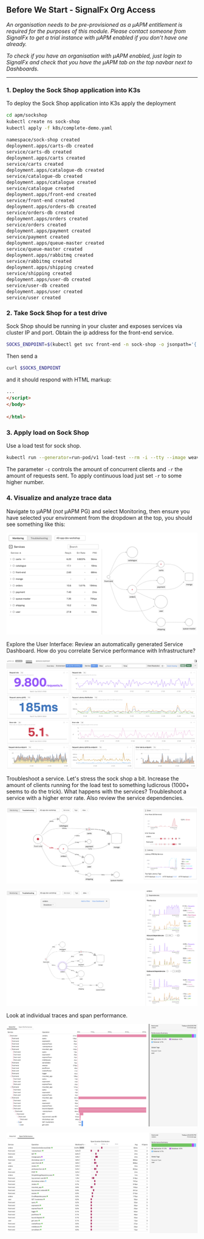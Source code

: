 ## Before We Start - SignalFx Org Access
_An organisation needs to be pre-provisioned as a µAPM entitlement is required for the purposes of this module. Please contact someone from SignalFx to get a trial instance with µAPM enabled if you don’t have one already._

_To check if you have an organisation with µAPM enabled, just login to SignalFx and check that you have the µAPM tab on the top navbar next to Dashboards._

---

### 1. Deploy the Sock Shop application into K3s

To deploy the Sock Shop application into K3s apply the deployment

```bash
cd apm/sockshop
kubectl create ns sock-shop
kubectl apply -f k8s/complete-demo.yaml
```


```text
namespace/sock-shop created
deployment.apps/carts-db created
service/carts-db created
deployment.apps/carts created
service/carts created
deployment.apps/catalogue-db created
service/catalogue-db created
deployment.apps/catalogue created
service/catalogue created
deployment.apps/front-end created
service/front-end created
deployment.apps/orders-db created
service/orders-db created
deployment.apps/orders created
service/orders created
deployment.apps/payment created
service/payment created
deployment.apps/queue-master created
service/queue-master created
deployment.apps/rabbitmq created
service/rabbitmq created
deployment.apps/shipping created
service/shipping created
deployment.apps/user-db created
service/user-db created
deployment.apps/user created
service/user created
```

### 2. Take Sock Shop for a test drive

Sock Shop should be running in your cluster and exposes services via cluster IP and port. Obtain the ip address for the front-end service.

```bash
SOCKS_ENDPOINT=$(kubectl get svc front-end -n sock-shop -o jsonpath='{.spec.clusterIP}:{.spec.ports[0].port}')
```

Then send a 

```bash
curl $SOCKS_ENDPOINT
```

and it should respond with HTML markup:

```html
...
</script>
</body>

</html>
```

### 3. Apply load on Sock Shop

Use a load test for sock shop.

```bash
kubectl run --generator=run-pod/v1 load-test --rm -i --tty --image weaveworksdemos/load-test -- -d 5 -h $SOCKS_ENDPOINT -c 15 -r 1000
```

The parameter `-c` controls the amount of concurrent clients and `-r` the amount of requests sent. To apply continuous load just set `-r` to some higher number.

### 4. Visualize and analyze trace data

Navigate to µAPM (*not* µAPM PG) and select Monitoring, then ensure you have selected your environment from the dropdown at the top, you should see something like this:

![µAPM Monitoring](../images/m2-monitoring.png)

Explore the User Interface: Review an automatically generated Service Dashboard. How do you correlate Service performance with Infrastructure?

![µAPM Service Dashboard](../images/m2-service.png)



Troubleshoot a service. Let's stress the sock shop a bit. Increase the amount of clients running for the load test to something ludicrous (1000+ seems to do the trick). What happens with the services? Troubleshoot a service with a higher error rate. Also review the service dependencies.

![µAPM Service Dashboard](../images/m2-troubleshoot.png)

![µAPM Service Dashboard](../images/m2-deps.png)

Look at individual traces and span performance.

![µAPM Service Dashboard](../images/m2-waterfall.png)

![µAPM Service Dashboard](../images/m2-spanperf.png)
